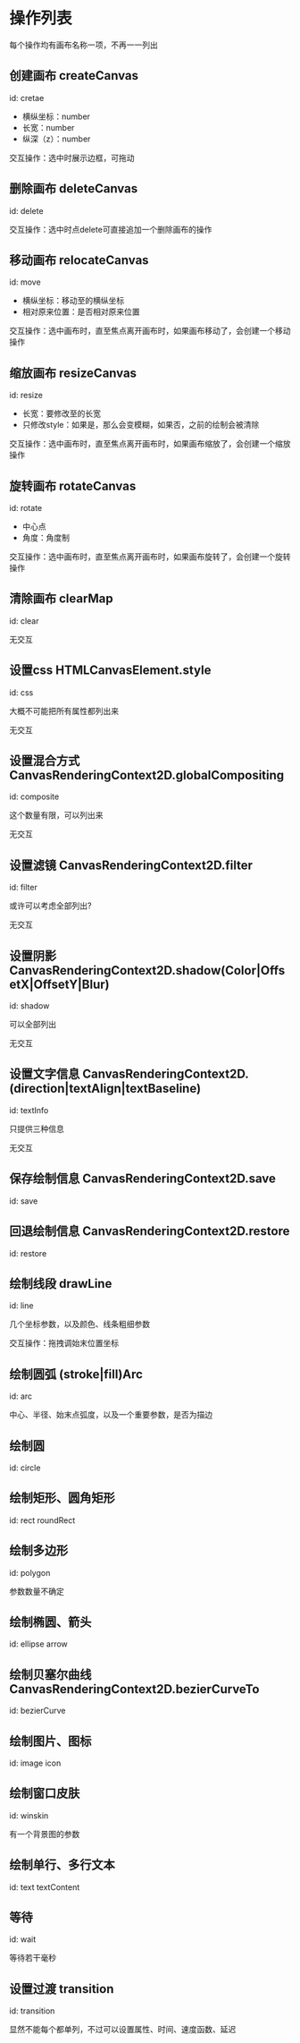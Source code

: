 # 操作列表

每个操作均有画布名称一项，不再一一列出

## 创建画布  createCanvas

id: cretae

- 横纵坐标：number
- 长宽：number
- 纵深（z）：number

交互操作：选中时展示边框，可拖动

## 删除画布  deleteCanvas

id: delete

交互操作：选中时点delete可直接追加一个删除画布的操作

## 移动画布  relocateCanvas

id: move

- 横纵坐标：移动至的横纵坐标
- 相对原来位置：是否相对原来位置

交互操作：选中画布时，直至焦点离开画布时，如果画布移动了，会创建一个移动操作

## 缩放画布  resizeCanvas

id: resize

- 长宽：要修改至的长宽
- 只修改style：如果是，那么会变模糊，如果否，之前的绘制会被清除

交互操作：选中画布时，直至焦点离开画布时，如果画布缩放了，会创建一个缩放操作

## 旋转画布  rotateCanvas

id: rotate

- 中心点
- 角度：角度制

交互操作：选中画布时，直至焦点离开画布时，如果画布旋转了，会创建一个旋转操作

## 清除画布  clearMap

id: clear

无交互

## 设置css  HTMLCanvasElement.style

id: css

大概不可能把所有属性都列出来

无交互

## 设置混合方式  CanvasRenderingContext2D.globalCompositing

id: composite

这个数量有限，可以列出来

无交互

## 设置滤镜  CanvasRenderingContext2D.filter

id: filter

或许可以考虑全部列出?

无交互

## 设置阴影  CanvasRenderingContext2D.shadow(Color|OffsetX|OffsetY|Blur)

id: shadow

可以全部列出

无交互

## 设置文字信息  CanvasRenderingContext2D.(direction|textAlign|textBaseline)

id: textInfo

只提供三种信息

无交互

## 保存绘制信息  CanvasRenderingContext2D.save

id: save

## 回退绘制信息  CanvasRenderingContext2D.restore

id: restore

## 绘制线段  drawLine

id: line

几个坐标参数，以及颜色、线条粗细参数

交互操作：拖拽调始末位置坐标

## 绘制圆弧  (stroke|fill)Arc

id: arc

中心、半径、始末点弧度，以及一个重要参数，是否为描边

## 绘制圆

id: circle

## 绘制矩形、圆角矩形

id: rect  roundRect

## 绘制多边形

id: polygon

参数数量不确定

## 绘制椭圆、箭头

id: ellipse  arrow

## 绘制贝塞尔曲线  CanvasRenderingContext2D.bezierCurveTo

id: bezierCurve

## 绘制图片、图标

id: image  icon

## 绘制窗口皮肤

id: winskin

有一个背景图的参数

## 绘制单行、多行文本

id: text  textContent

## 等待

id: wait

等待若干毫秒

## 设置过渡  transition

id: transition

显然不能每个都单列，不过可以设置属性、时间、速度函数、延迟